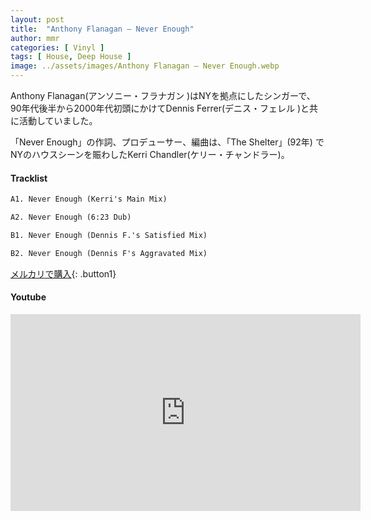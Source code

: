 ```yaml
---
layout: post
title:  "Anthony Flanagan – Never Enough"
author: mmr
categories: [ Vinyl ]
tags: [ House, Deep House ]
image: ../assets/images/Anthony Flanagan – Never Enough.webp
---
```


Anthony Flanagan(アンソニー・フラナガン )はNYを拠点にしたシンガーで、90年代後半から2000年代初頭にかけてDennis Ferrer(デニス・フェレル )と共に活動していました。

「Never Enough」の作詞、プロデューサー、編曲は、「The Shelter」(92年) でNYのハウスシーンを賑わしたKerri Chandler(ケリー・チャンドラー)。

#### Tracklist
```md
A1. Never Enough (Kerri's Main Mix)

A2. Never Enough (6:23 Dub)

B1. Never Enough (Dennis F.'s Satisfied Mix)

B2. Never Enough (Dennis F's Aggravated Mix)
```

[メルカリで購入](https://jp.mercari.com/item/m90769743680?afid=6142608987){: .button1}

#### Youtube
<iframe width="560" height="315" src="https://www.youtube.com/embed/9R1sZdr-3KQ?si=cm5gk5lMVtvbqNNc" title="YouTube video player" frameborder="0" allow="accelerometer; autoplay; clipboard-write; encrypted-media; gyroscope; picture-in-picture; web-share" referrerpolicy="strict-origin-when-cross-origin" allowfullscreen></iframe>